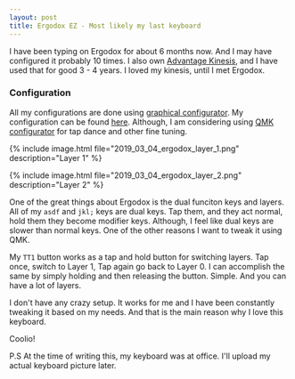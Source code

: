```yaml
---
layout: post
title: Ergodox EZ - Most likely my last keyboard
---
```


I have been typing on Ergodox for about 6 months now. And I may have configured it probably 10 times. I also own <a href="https://kinesis-ergo.com/shop/advantage2/" target="_blank">Advantage Kinesis</a>, and I have used that for good 3 - 4 years. I loved my kinesis, until I met Ergodox.

### Configuration

All my configurations are done using <a href="https://configure.ergodox-ez.com/layouts/default/latest/0" target="_blank">graphical configurator</a>. My configuration can be found <a href="https://configure.ergodox-ez.com/layouts/XjY9/latest/0" target="_blank">here</a>. Although, I am considering using <a href="https://github.com/qmk/qmk_configurator" target="_blank">QMK configurator</a> for tap dance and other fine tuning. 

{% include image.html file="2019_03_04_ergodox_layer_1.png" description="Layer 1" %}

{% include image.html file="2019_03_04_ergodox_layer_2.png" description="Layer 2" %}

One of the great things about Ergodox is the dual funciton keys and layers. All of my `asdf` and `jkl;` keys are dual keys. Tap them, and they act normal, hold them they become modifier keys. Although, I feel like dual keys are slower than normal keys. One of the other reasons I want to tweak it using QMK.

My `TT1` button works as a tap and hold button for switching layers. Tap once, switch to Layer 1, Tap again go back to Layer 0. I can accomplish the same by simply holding and then releasing the button. Simple. And you can have a lot of layers. 

I don't have any crazy setup. It works for me and I have been constantly tweaking it based on my needs. And that is the main reason why I love this keyboard.

Coolio!

<p class="postscript">P.S At the time of writing this, my keyboard was at office. I'll upload my actual keyboard picture later.</p>




